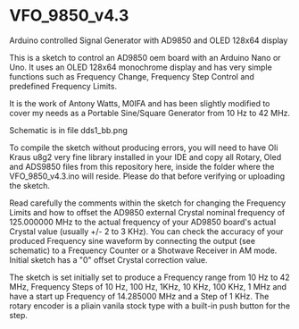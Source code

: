 # VFO_9850_v4.3
Arduino controlled Signal Generator with AD9850 and OLED 128x64 display

This is a sketch to control an AD9850 oem board with an Arduino Nano or Uno. 
It uses an OLED 128x64 monochrome display and has very simple functions such as Frequency Change, Frequency Step Control and predefined Frequency Limits. 

It is the work of Antony Watts, M0IFA and has been slightly modified to cover my needs as a Portable Sine/Square Generator from 10 Hz to 42 MHz. 

Schematic is in file dds1_bb.png

To compile the sketch without producing errors, you will need to have Oli Kraus u8g2 very fine library installed in your IDE and copy all Rotary, Oled and ADS9850 files from this repository here, inside the folder where the VFO_9850_v4.3.ino will reside. Please do that before verifying or uploading the sketch.

Read carefully the comments within the sketch for changing the Frequency Limits and how to offset the AD9850 external Crystal nominal frequency of 125.000000 MHz to the actual frequency of your AD9850 board's actual Crystal value (usually +/- 2 to 3 KHz). You can check the accuracy of your produced Frequency sine waveform by connecting the output (see schematic) to a Frequency Counter or a Shotwave Receiver in AM mode. Initial sketch has a "0" offset Crystal correction value.

The sketch is set initially set to produce a Frequency range from 10 Hz to 42 MHz, Frequency Steps of 10 Hz, 100 Hz, 1KHz, 10 KHz, 100 KHz, 1 MHz and have a start up Frequency of 14.285000 MHz and a Step of 1 KHz.
The rotary encoder is a pliain vanila stock type with a built-in push button for the step.






